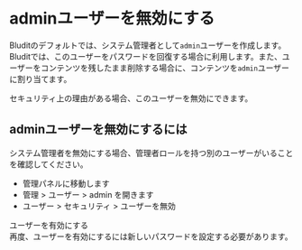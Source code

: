 # adminユーザーを無効にする
<!-- position: 1 -->

Bluditのデフォルトでは、システム管理者として`admin`ユーザーを作成します。Bluditでは、このユーザーをパスワードを回復する場合に利用します。また、ユーザーをコンテンツを残したまま削除する場合に、コンテンツを`admin`ユーザーに割り当てます。

セキュリティ上の理由がある場合、このユーザーを無効にできます。

## adminユーザーを無効にするには
システム管理者を無効にする場合、管理者ロールを持つ別のユーザーがいることを確認してください。

- 管理パネルに移動します
- 管理 > ユーザー > admin を開きます
- ユーザー > セキュリティ > ユーザーを無効

<div class="note">
<div class="title">ユーザーを有効にする</div>
再度、ユーザーを有効にするには新しいパスワードを設定する必要があります。
</div>
